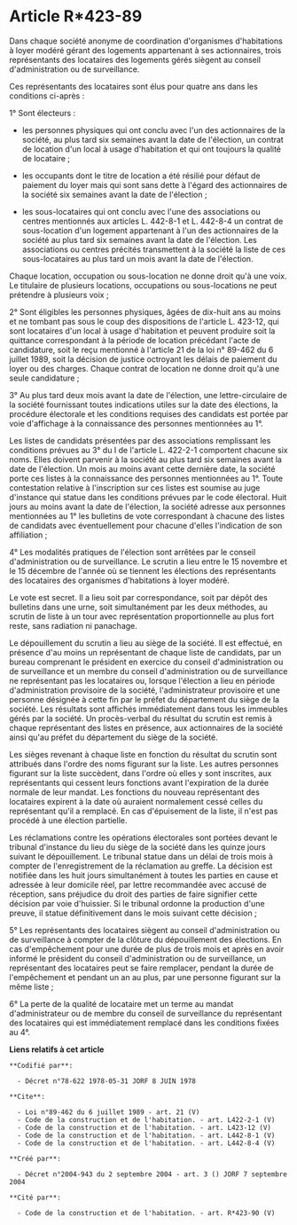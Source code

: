 # Article R*423-89

Dans chaque société anonyme de coordination d'organismes d'habitations à loyer modéré gérant des logements appartenant à ses
actionnaires, trois représentants des locataires des logements gérés siègent au conseil d'administration ou de surveillance. 

Ces représentants des locataires sont élus pour quatre ans dans les conditions ci-après : 

1° Sont électeurs :

- les personnes physiques qui ont conclu avec l'un des actionnaires de la société, au plus tard six semaines avant la date de
l'élection, un contrat de location d'un local à usage d'habitation et qui ont toujours la qualité de locataire ;

- les occupants dont le titre de location a été résilié pour défaut de paiement du loyer mais qui sont sans dette à l'égard
des actionnaires de la société six semaines avant la date de l'élection ;

- les sous-locataires qui ont conclu avec l'une des associations ou centres mentionnés aux articles L. 442-8-1 et L. 442-8-4
un contrat de sous-location d'un logement appartenant à l'un des actionnaires de la société au plus tard six semaines avant
la date de l'élection. Les associations ou centres précités transmettent à la société la liste de ces sous-locataires au plus
tard un mois avant la date de l'élection. 

Chaque location, occupation ou sous-location ne donne droit qu'à une voix. Le titulaire de plusieurs locations, occupations
ou sous-locations ne peut prétendre à plusieurs voix ; 

2° Sont éligibles les personnes physiques, âgées de dix-huit ans au moins et ne tombant pas sous le coup des dispositions de
l'article L. 423-12, qui sont locataires d'un local à usage d'habitation et peuvent produire soit la quittance correspondant
à la période de location précédant l'acte de candidature, soit le reçu mentionné à l'article 21 de la loi n° 89-462 du 6
juillet 1989, soit la décision de justice octroyant les délais de paiement du loyer ou des charges. Chaque contrat de
location ne donne droit qu'à une seule candidature ; 

3° Au plus tard deux mois avant la date de l'élection, une lettre-circulaire de la société fournissant toutes indications
utiles sur la date des élections, la procédure électorale et les conditions requises des candidats est portée par voie
d'affichage à la connaissance des personnes mentionnées au 1°. 

Les listes de candidats présentées par des associations remplissant les conditions prévues au 3° du I de l'article L. 422-2-1
comportent chacune six noms. Elles doivent parvenir à la société au plus tard six semaines avant la date de l'élection. Un
mois au moins avant cette dernière date, la société porte ces listes à la connaissance des personnes mentionnées au 1°. Toute
contestation relative à l'inscription sur ces listes est soumise au juge d'instance qui statue dans les conditions prévues
par le code électoral. Huit jours au moins avant la date de l'élection, la société adresse aux personnes mentionnées au 1°
les bulletins de vote correspondant à chacune des listes de candidats avec éventuellement pour chacune d'elles l'indication
de son affiliation ; 

4° Les modalités pratiques de l'élection sont arrêtées par le conseil d'administration ou de surveillance. Le scrutin a lieu
entre le 15 novembre et le 15 décembre de l'année où se tiennent les élections des représentants des locataires des
organismes d'habitations à loyer modéré. 

Le vote est secret. Il a lieu soit par correspondance, soit par dépôt des bulletins dans une urne, soit simultanément par les
deux méthodes, au scrutin de liste à un tour avec représentation proportionnelle au plus fort reste, sans radiation ni
panachage. 

Le dépouillement du scrutin a lieu au siège de la société. Il est effectué, en présence d'au moins un représentant de chaque
liste de candidats, par un bureau comprenant le président en exercice du conseil d'administration ou de surveillance et un
membre du conseil d'administration ou de surveillance ne représentant pas les locataires ou, lorsque l'élection a lieu en
période d'administration provisoire de la société, l'administrateur provisoire et une personne désignée à cette fin par le
préfet du département du siège de la société. Les résultats sont affichés immédiatement dans tous les immeubles gérés par la
société. Un procès-verbal du résultat du scrutin est remis à chaque représentant des listes en présence, aux actionnaires de
la société ainsi qu'au préfet du département du siège de la société. 

Les sièges revenant à chaque liste en fonction du résultat du scrutin sont attribués dans l'ordre des noms figurant sur la
liste. Les autres personnes figurant sur la liste succèdent, dans l'ordre où elles y sont inscrites, aux représentants qui
cessent leurs fonctions avant l'expiration de la durée normale de leur mandat. Les fonctions du nouveau représentant des
locataires expirent à la date où auraient normalement cessé celles du représentant qu'il a remplacé. En cas d'épuisement de
la liste, il n'est pas procédé à une élection partielle. 

Les réclamations contre les opérations électorales sont portées devant le tribunal d'instance du lieu du siège de la société
dans les quinze jours suivant le dépouillement. Le tribunal statue dans un délai de trois mois à compter de l'enregistrement
de la réclamation au greffe. La décision est notifiée dans les huit jours simultanément à toutes les parties en cause et
adressée à leur domicile réel, par lettre recommandée avec accusé de réception, sans préjudice du droit des parties de faire
signifier cette décision par voie d'huissier. Si le tribunal ordonne la production d'une preuve, il statue définitivement
dans le mois suivant cette décision ; 

5° Les représentants des locataires siègent au conseil d'administration ou de surveillance à compter de la clôture du
dépouillement des élections. En cas d'empêchement pour une durée de plus de trois mois et après en avoir informé le président
du conseil d'administration ou de surveillance, un représentant des locataires peut se faire remplacer, pendant la durée de
l'empêchement et pendant un an au plus, par une personne figurant sur la même liste ; 

6° La perte de la qualité de locataire met un terme au mandat d'administrateur ou de membre du conseil de surveillance du
représentant des locataires qui est immédiatement remplacé dans les conditions fixées au 4°.

**Liens relatifs à cet article**

	**Codifié par**:

	  - Décret n°78-622 1978-05-31 JORF 8 JUIN 1978

	**Cite**:

	  - Loi n°89-462 du 6 juillet 1989 - art. 21 (V)
	  - Code de la construction et de l'habitation. - art. L422-2-1 (V)
	  - Code de la construction et de l'habitation. - art. L423-12 (V)
	  - Code de la construction et de l'habitation. - art. L442-8-1 (V)
	  - Code de la construction et de l'habitation. - art. L442-8-4 (V)

	**Créé par**:

	  - Décret n°2004-943 du 2 septembre 2004 - art. 3 () JORF 7 septembre 2004

	**Cité par**:

	  - Code de la construction et de l'habitation. - art. R*423-90 (V)
